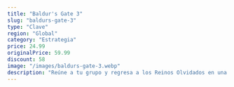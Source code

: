 ```yaml
---
title: "Baldur's Gate 3"
slug: "baldurs-gate-3"
type: "Clave"
region: "Global"
category: "Estrategia"
price: 24.99
originalPrice: 59.99
discount: 58
image: "/images/baldurs-gate-3.webp"
description: "Reúne a tu grupo y regresa a los Reinos Olvidados en una historia de compañerismo, traición, sacrificio, supervivencia y la atracción de un poder absoluto. Unas misteriosas aptitudes empiezan a surgir en tu interior por obra de un parásito de los azotamentes que te han implantado en el cerebro. Resístete y vuelve a la oscuridad contra sí misma o abraza la corrupción y conviértete en el mal supremo."
---
```

